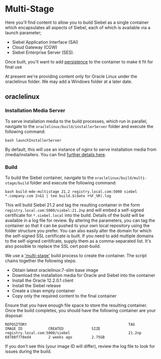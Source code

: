 # Multi-Stage

Here you'll find content to allow you to build Siebel as a single container which encapsulates all aspects of Siebel, each of which is available via a launch parameter;

* Siebel Application Interface (SAI)
* Cloud Gateway (CGW)
* Siebel Enterprise Server (SES).

Once built, you'll want to add [persistence](../persistence) to the container to make it fit for final use

At present we're providing content only for Oracle Linux under the oraclelinux folder. We may add a Windows folder at a later date.

## oraclelinux

### Installation Media Server

To serve installation media to the build processes, which run in parallel, navigate to the `oraclelinux/build/installerServer` folder and execute the following command:

```
bash launchInstallerServer
```

By default, this will use an instance of nginx to serve installation media from /media/installers. You can find [further details here](../build/installerServer/readme.md).

### Build

To build the Siebel container, navigate to the `oraclelinux/build/multi-stage/build` folder and execute the following command:

```
bash build-mde-multistage 21.2 registry.local.com:5000 siebel *.company.com 2>&1 | tee build.$(date +%F_%R).log
```

This will build Siebel 21.2 and tag the resulting container in the form `registry.local.com:5000/siebel:21.2np` and will embed a self-signed certificate for `*.siebel.local` into the build. Details of the build will be available in a log file for review. By altering the parameters, you can tag the container so that it can be pushed to your own local repository using the folder structure you prefer. You can also easily alter the domain for which the self-signed SSL certificate is built. If you need to add multiple domains to the self-signed ceritifcate, supply them as a comma-separated list. It's also possible to replace the SSL cert post-build.

We use a ['multi-stage'](https://docs.docker.com/develop/develop-images/multistage-build/) build process to create the container. The script chains together the following steps:

* Obtain latest oraclelinux:7-slim base image
* Download the installation media for Oracle and Siebel into the container
* Install the Oracle 12.2.0.1 client
* Install the Siebel release
* Create a clean empty container
* Copy only the required content to the final container

Ensure that you have enough file space to store the resulting container. Once the build completes, you should have the following container are your disposal:

```
REPOSITORY                                               TAG                    IMAGE ID            CREATED             SIZE
registry.local.com:5000/siebel                           21.2np                 68788f770ed4        2 weeks ago         2.75GB

```

If you don't see this (your image ID will differ), review the log file to look for issues during the build.